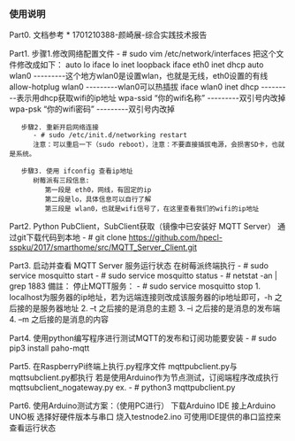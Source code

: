 ### 使用说明 ###
   Part0.
       文档参考
       * 1701210388-颜崎展-综合实践技术报告

   Part1.
       步骤1.修改网络配置文件
          - # sudo vim /etc/network/interfaces
          把这个文件修改成如下：
             auto lo
             iface lo inet loopback
             iface eth0 inet dhcp
             auto wlan0              ---------这个地方wlan0是设置wlan，也就是无线，eth0设置的有线
             allow-hotplug wlan0      ---------wlan0可以热插拔
             iface wlan0 inet dhcp    ---------表示用dhcp获取wifi的ip地址
             wpa-ssid “你的wifi名称”  ---------双引号内改掉
             wpa-psk “你的wifi密码”  ---------双引号内改掉
             
       步驟2. 重新开启网络连接
          - # sudo /etc/init.d/networking restart
          注意：可以重启一下（sudo reboot），注意：不要直接插拔电源，会损害SD卡，也就是系统。
           
       步驟3. 使用 ifconfig 查看ip地址
          树莓派有三段信息:
             第一段是 eth0，网线，有固定的ip
             第二段是lo，具体信息可以自行了解
             第三段是 wlan0，也就是wifi信号了，在这里查看我们的wifi的ip地址

   Part2.
       Python PubClient，SubClient获取（镜像中已安装好 MQTT Server）
       通过git下载代码到本地
       - # git clone https://github.com/hpecl-sspku/2017/smarthome/src/MQTT_Server_Client.git

   Part3.
       启动并查看 MQTT Server 服务运行状态
       在树莓派终端执行
       - # sudo service mosquitto start
       - # sudo service mosquitto status
       - # netstat -an | grep 1883
          備註：
             停止MQTT服务：
             - # sudo service mosquitto stop
             1. localhost为服务器的ip地址，若为远端连接则改成该服务器的ip地址即可，-h 之后接的是服务器地址
             2. –t 之后接的是消息的主题
             3. –i 之后接的是消息的发布端
             4. –m 之后接的是消息的内容

       
   Part4.
       使用python编写程序进行测试MQTT的发布和订阅功能要安装
       - # sudo pip3 install paho-mqtt
       
   Part5.
       在RaspberryPi终端上执行.py程序文件
       mqttpubclient.py与mqttsubclient.py都执行
       若是使用Arduino作为节点测试，订阅端程序改成执行mqttsubclient_nogateway.py
       ex.
          - # python3 mqttpubclient.py
       
   Part6.
       使用Arduino测试方案：（使用PC进行）
            下载Arduino IDE
            接上Arduino UNO板
            选择好硬件版本与串口
            烧入testnode2.ino
            可使用IDE提供的串口监控来查看运行状态
